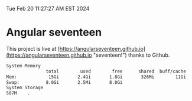 Tue Feb 20 11:27:27 AM EST 2024

# Angular seventeen


This project is live at [https://angularseventeen.github.io](https://angularseventeen.github.io "seventeen!") thanks to Github.

```bash
System Memory
               total        used        free      shared  buff/cache   available
Mem:            15Gi       2.4Gi       1.8Gi       326Mi        11Gi        12Gi
Swap:          8.0Gi       2.5Mi       8.0Gi
System Storage
507M	.
```
```bash
